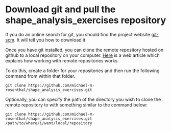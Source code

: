 # Download git and pull the shape_analysis_exercises repository

If you do an online search for git, you should find the project website [git-scm](https://git-scm.com/). It will tell you how to download it.

Once you have git installed, you can clone the remote repository hosted on github to a local repository on your computer. 
[Here](https://www.git-tower.com/learn/git/ebook/en/command-line/remote-repositories/introduction/) is a web article which explains how working with remote repositories works.

To do this, create a folder for your repositories and then run the following command from within that folder.

```
git clone https://github.com/michael-m-rosenthal/shape_analysis_exercises.git
```

Optionally, you can specify the path of the directory you wish to clone the remote repository to with something similar to the command below:

```
git clone https://github.com/michael-m-rosenthal/shape_analysis_exercises.git /path/to/where/i/want/local/repository
```
